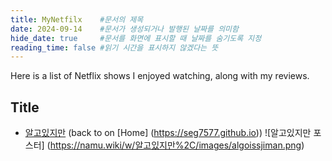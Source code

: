 ```yaml
---
title: MyNetfilx    #문서의 제목
date: 2024-09-14    #문서가 생성되거나 발행된 날짜를 의미함
hide_date: true     #문서를 화면에 표시할 때 날짜를 숨기도록 지정
reading_time: false #읽기 시간을 표시하지 않겠다는 뜻
---
```


Here is a list of Netflix shows I enjoyed watching, along with my reviews.

## Title
- [알고있지만](https://namu.wiki/w/알고있지만%2C/images/algoissjiman.png) (back to on [Home] (https://seg7577.github.io))
![알고있지만 포스터] (https://namu.wiki/w/알고있지만%2C/images/algoissjiman.png)